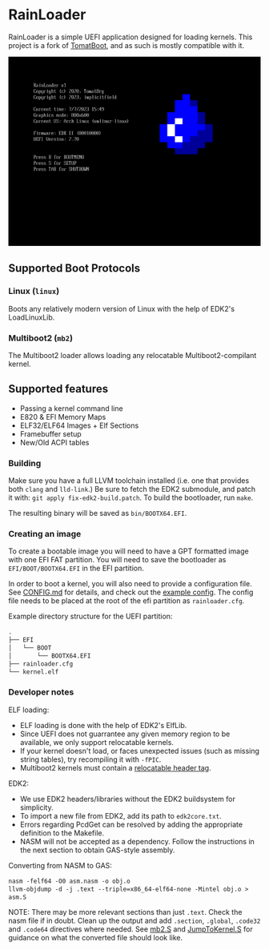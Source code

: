 # RainLoader

RainLoader is a simple UEFI application designed for loading kernels.
This project is a fork of [TomatBoot](https://github.com/TomatOrg/TomatBoot), and as such is mostly compatible with it.

![Main Menu](screenshots/mainmenu.png)

## Supported Boot Protocols

### Linux (`linux`)
Boots any relatively modern version of Linux with the help of EDK2's LoadLinuxLib.

### Multiboot2 (`mb2`)
The Multiboot2 loader allows loading any relocatable Multiboot2-compilant kernel.

## Supported features
* Passing a kernel command line
* E820 & EFI Memory Maps
* ELF32/ELF64 Images + Elf Sections
* Framebuffer setup
* New/Old ACPI tables

### Building
Make sure you have a full LLVM toolchain installed (i.e. one that provides both `clang` and `lld-link`.)
Be sure to fetch the EDK2 submodule, and patch it with: `git apply fix-edk2-build.patch`.
To build the bootloader, run `make`.

The resulting binary will be saved as `bin/BOOTX64.EFI`.

### Creating an image
To create a bootable image you will need to have a GPT formatted image with one EFI FAT partition. You will 
need to save the bootloader as `EFI/BOOT/BOOTX64.EFI` in the EFI partition.

In order to boot a kernel, you will also need to provide a configuration file. See [CONFIG.md](CONFIG.md)
for details, and check out the [example config](config/example.cfg). The config file needs to be placed at
the root of the efi partition as `rainloader.cfg`.

Example directory structure for the UEFI partition:
```
.
├── EFI
│   └── BOOT
│       └── BOOTX64.EFI
├── rainloader.cfg
└── kernel.elf
```

### Developer notes

ELF loading:
* ELF loading is done with the help of EDK2's ElfLib.
* Since UEFI does not guarrantee any given memory region to be available, we only support relocatable kernels.
* If your kernel doesn't load, or faces unexpected issues (such as missing string tables), try recompiling it with `-fPIC`.
* Multiboot2 kernels must contain a [relocatable header tag](https://www.gnu.org/software/grub/manual/multiboot2/multiboot.html#Relocatable-header-tag).

EDK2:
* We use EDK2 headers/libraries without the EDK2 buildsystem for simplicity.
* To import a new file from EDK2, add its path to `edk2core.txt`.
* Errors regarding PcdGet can be resolved by adding the appropriate definition to the Makefile.
* NASM will not be accepted as a dependency. Follow the instructions in the next section to obtain GAS-style assembly.

Converting from NASM to GAS:
```
nasm -felf64 -O0 asm.nasm -o obj.o
llvm-objdump -d -j .text --triple=x86_64-elf64-none -Mintel obj.o > asm.S
```
NOTE: There may be more relevant sections than just `.text`. Check the nasm file if in doubt.
Clean up the output and add `.section`, `.global`, `.code32` and `.code64` directives where needed.
See [mb2.S](src/loaders/mb2/mb2.S) and [JumpToKernel.S](src/loaders/linux/JumpToKernel.S) for guidance on what the converted file should look like.
